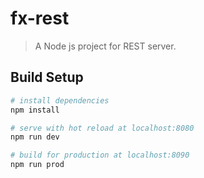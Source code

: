 # fx-rest

> A Node js project for REST server.

## Build Setup

``` bash
# install dependencies
npm install

# serve with hot reload at localhost:8080
npm run dev

# build for production at localhost:8090
npm run prod